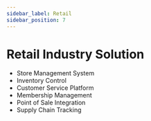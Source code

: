 ```yaml
---
sidebar_label: Retail
sidebar_position: 7
---
```


# Retail Industry Solution

- Store Management System
- Inventory Control
- Customer Service Platform
- Membership Management
- Point of Sale Integration
- Supply Chain Tracking 